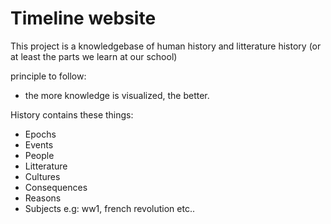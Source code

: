 
# Timeline website

This project is a knowledgebase of human history and litterature history (or at least the parts we learn at our school)

principle to follow:
- the more knowledge is visualized, the better.


History contains these things:
- Epochs
- Events
- People
- Litterature
- Cultures
- Consequences
- Reasons
- Subjects e.g: ww1, french revolution etc..

